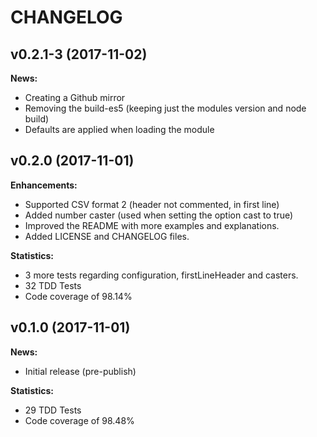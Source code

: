 # CHANGELOG

## v0.2.1-3 (2017-11-02)

**News:**

- Creating a Github mirror
- Removing the build-es5 (keeping just the modules version and node build)
- Defaults are applied when loading the module

## v0.2.0 (2017-11-01)

**Enhancements:**

- Supported CSV format 2 (header not commented, in first line)
- Added number caster (used when setting the option cast to true)
- Improved the README with more examples and explanations.
- Added LICENSE and CHANGELOG files.

**Statistics:**

- 3 more tests regarding configuration, firstLineHeader and casters.
- 32 TDD Tests
- Code coverage of 98.14%

## v0.1.0 (2017-11-01)

**News:**

- Initial release (pre-publish)

**Statistics:**

- 29 TDD Tests
- Code coverage of 98.48%

